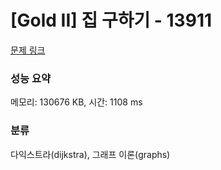 # [Gold II] 집 구하기 - 13911 

[문제 링크](https://www.acmicpc.net/problem/13911) 

### 성능 요약

메모리: 130676 KB, 시간: 1108 ms

### 분류

다익스트라(dijkstra), 그래프 이론(graphs)

